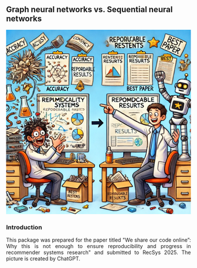 <!DOCTYPE html>
<html>
<head>

</head>
<body>


<h2>Graph neural networks vs. Sequential neural networks</h2>

<p align="center">
  <img src="chat.webp" width="700", title="Credit goes to ChatGPT">
</p>


<h3>Introduction</h3>
<p align="justify">This package was prepared for the paper titled "We share our code online”: Why this is not enough to ensure
reproducibility and progress in recommender systems research" and submitted to RecSys 2025. The picture is created by ChatGPT.</p>


</body>
</html>  

